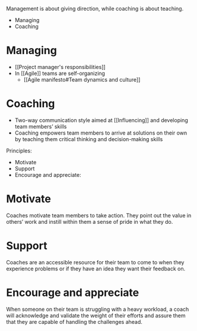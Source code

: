 Management is about giving direction, while coaching is about teaching.
- Managing
- Coaching

# Managing
- [[Project manager's responsibilities]]
- In [[Agile]] teams are self-organizing
	- [[Agile manifesto#Team dynamics and culture]]

# Coaching
- Two-way communication style aimed at [[Influencing]] and developing team members’ skills
- Coaching empowers team members to arrive at solutions on their own by teaching them critical thinking and decision-making skills

Principles:
- Motivate
- Support
- Encourage and appreciate: 

# Motivate
Coaches motivate team members to take action. They point out the value in others’ work and instill within them a sense of pride in what they do. 

# Support
Coaches are an accessible resource for their team to come to when they experience problems or if they have an idea they want their feedback on. 

# Encourage and appreciate
When someone on their team is struggling with a heavy workload, a coach will acknowledge and validate the weight of their efforts and assure them that they are capable of handling the challenges ahead.